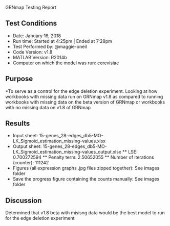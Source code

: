GRNmap Testing Report
## Test Conditions

* Date: January 16, 2018
* Run time: Started at 4:25pm | Ended at 7:28pm
* Test Performed by: @maggie-oneil
* Code Version: v1.8
* MATLAB Version: R2014b
* Computer on which the model was run: cerevisiae

## Purpose

*To serve as a control for the edge deletion experiment. Looking at how workbooks with missing data run on GRNmap v1.8 as compared to running workbooks with missing data on the beta version of GRNmap or workbooks with no missing data on v1.8 of GRNmap

## Results

* Input sheet: 15-genes_28-edges_db5-MO-LK_Sigmoid_estimation_missing-values.xlsx
* Output sheet: 15-genes_28-edges_db5-MO-LK_Sigmoid_estimation_missing-values_output.xlsx
** LSE: 0.700272594
** Penalty term: 2.50652055 
** Number of iterations (counter): 111242
* Figures (all expression graphs .jpg files zipped together): See images folder
* Save the progress figure containing the counts manually: See images folder

## Discussion

Determined that v1.8 beta with misisng data would be the best model to run for the edge deletion experiment
